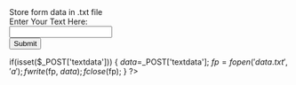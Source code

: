 
<!DOCTYPE html>
<html>
<head>
Store form data in .txt file
</head>
<body>
  <form method="post">
    Enter Your Text Here:<br>
    <input type="text" name="textdata"><br>

<input type="submit" name="submit">
    
  </form>
  <?php

if(isset($_POST['textdata']))
{
$data=$_POST['textdata'];
$fp = fopen('data.txt', 'a');
fwrite($fp, $data);
fclose($fp);
}
?>
</body>
</html>

